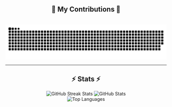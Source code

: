 <!-- 🐍 Snake Contributions -->
<div align="center">
  <h2>🐍 My Contributions 🐍</h2>
  <br/>
  <img alt="Snake animation" src="https://github.com/Twizter01/Twizter01/blob/output/github-contribution-grid-snake.svg?raw=true" />
</div>

<hr/>

<!-- ⚡ GitHub Stats -->
<h2 align="center">⚡ Stats ⚡</h2>

<div align="center">
  <img width="390" src="https://github-readme-streak-stats.herokuapp.com/?user=Twizter01&count_private=true&theme=react&border_radius=10" alt="GitHub Streak Stats" />
  
  <img width="390" src="https://github-readme-stats.vercel.app/api?username=Twizter01&count_private=true&show_icons=true&theme=react&rank_icon=github&border_radius=10" alt="GitHub Stats" />
  
  <br/>
  
  <img width="325" src="https://github-readme-stats.vercel.app/api/top-langs/?username=Twizter01&hide=html&langs_count=8&layout=compact&theme=react&border_radius=10" alt="Top Languages" />
</div>



